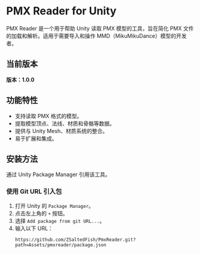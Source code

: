 # PMX Reader for Unity

PMX Reader 是一个用于帮助 Unity 读取 PMX 模型的工具，旨在简化 PMX 文件的加载和解析。适用于需要导入和操作 MMD（MikuMikuDance）模型的开发者。

## 当前版本

**版本：1.0.0**

## 功能特性

- 支持读取 PMX 格式的模型。
- 提取模型顶点、法线、材质和骨骼等数据。
- 提供与 Unity Mesh、材质系统的整合。
- 易于扩展和集成。

## 安装方法

通过 Unity Package Manager 引用该工具。

### 使用 Git URL 引入包

1. 打开 Unity 的 `Package Manager`。
2. 点击左上角的 `+` 按钮。
3. 选择 `Add package from git URL...`。
4. 输入以下 URL：
   ```plaintext
   https://github.com/ZSaltedFish/PmxReader.git?path=Assets/pmxreader/package.json
